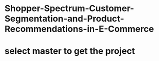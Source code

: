 # Shopper-Spectrum-Customer-Segmentation-and-Product-Recommendations-in-E-Commerce
# select master to get the project
